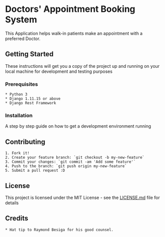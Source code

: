 # Doctors' Appointment Booking System
This Application helps walk-in patients make an appointment with a preferred Doctor.

## Getting Started
These instructions will get you a copy of the project up and running on your local machine for development and testing purposes

### Prerequisites
	* Python 3
	* Django 1.11.15 or above
	* Django Rest Framework
	
### Installation
A step by step guide on how to get a development environment running

## Contributing

	1. Fork it!
	2. Create your feature branch: `git checkout -b my-new-feature`
	3. Commit your changes: `git commit -am 'Add some feature'`
	4. Push to the branch: `git push origin my-new-feature`
	5. Submit a pull request :D

## License
This project is licensed under the MIT License - see the [LICENSE.md](LICENSE.md) file for details

## Credits
	* Hat tip to Raymond Besiga for his good counsel.
